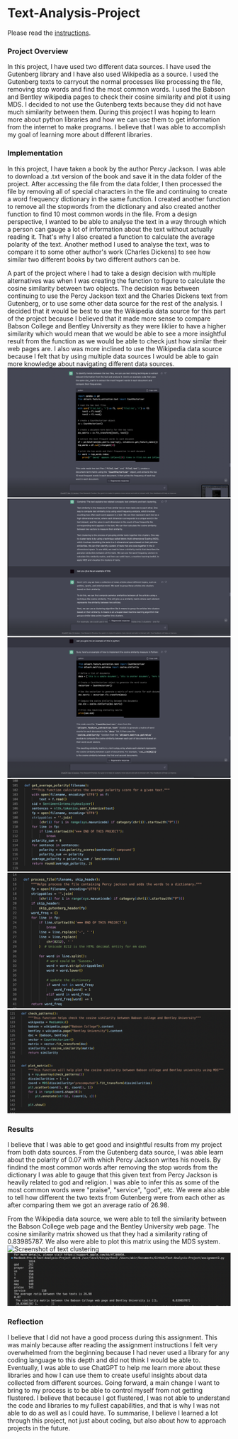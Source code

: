 # Text-Analysis-Project
 
Please read the [instructions](instructions.md).
### Project Overview 
In this project, I have used two different data sources. I have used the Gutenberg library and I have also used 
Wikipedia as a source. I used the Gutenberg texts to carryout the normal processes like processing the file, removing stop words 
and find the most common words. I used the Babson and Bentley wikipedia pages to check their cosine similarity and plot it using MDS. 
I decided to not use the Gutenberg texts because they did not have much similarity between them. During this project I was hoping to learn 
more about python libraries and how we can use them to get information from the internet to make programs. I believe that I was able to 
accomplish my goal of learning more about different libraries. 

### Implementation 
In this project, I have taken a book by the author Percy Jackson. I was able to download a .txt version of the book and save it 
in the data folder of the project. After accessing the file from the data folder, I then processed the file by removing all of 
special characters in the file and continuing to create a word frequency dictionary in the same function. I created another 
function to remove all the stopwords from the dictionary and also created another function to find 10 most common words in the file. 
From a design perspective, I wanted to be able to analyse the text in a way through which a person can gauge a lot of information about
the text without actually reading it. That's why I also created a function to calculate the average polarity of the text. Another 
method I used to analyse the text, was to compare it to some other author's work (Charles Dickens) to see how similar two different
books by two different authors can be. 

A part of the project where I had to take a design decision with multiple alternatives was when I was creating the function to figure
to calculate the cosine similarity between two objects. The decision was between continuing to use the Percy Jackson text and the 
Charles Dickens text from Gutenberg, or to use some other data source for the rest of the analysis. I decided that it would be best to
use the Wikipedia data source for this part of the project because I believed that it made more sense to compare Babson College and 
Bentley University as they were liklier to have a higher similarity which would mean that we would be able to see a more insightful result 
from the function as we would be able to check just how similar their web pages are. I also was more inclined to use the Wikipedia data 
source because I felt that by using multiple data sources I would be able to gain more knowledge about navigating different data sources. 
![Screenshot of help from ChatGPT](images/chat.png)
![Screenshot of help from ChatGPT](images/GPT%20learning.png)
![Screenshot of help from ChatGPT](images/GPT.png)
![Screenshot of polarity function](images/Polarity.png)
![Screenshot of file process function](images/File_process.png)
![Screenshot of wikipedia data ](images/Wiki%20data%20.png)
### Results 
I believe that I was able to get good and insightful results from my project from both data sources. From the Gutenberg data source, I 
was able learn about the polarity of 0.07 with which Percy Jackson writes his novels. By findind the most common words after removing 
the stop words from the dictionary I was able to gauge that this given text from Percy Jackson is heavily related to god and religion. I 
was able to infer this as some of the most common words were "praise", "service", "god", etc. We were also able to tell how different 
the two texts from Gutenberg were from each other as after comparing them we got an average ratio of 26.98. 

From the Wikipedia data source, we were able to tell the similarity between the Babson College web page and the Bentley University web 
page. The cosine similarity matrix showed us that they had a similarity rating of 0.83985787. We also were able to plot this matrix using 
the MDS system. 
![Screenshot of text clustering](images/text_clustering.png)
![Screenshot of help from ChatGPT](images/output.png)
### Reflection
I believe that I did not have a good process during this assignment. This was mainly because after reading the assignment instructions
I felt very overwhelmed from the beginning because I had never used a library for any coding language to this depth and did not think I 
would be able to. Eventually, I was able to use ChatGPT to help me learn more about these libraries and how I can use them to create 
useful insights about data collected from different sources. Going forward, a main change I want to bring to my process is to be able 
to control myself from not getting flustered. I believe that because I got flustered, I was not able to understand the code and libraries
to my fullest capabilities, and that is why I was not able to do as well as I could have. To summarise, I believe I learned a lot through 
this project, not just about coding, but also about how to approach projects in the future. 
